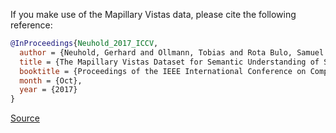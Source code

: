 If you make use of the Mapillary Vistas data, please cite the following reference:

``` bibtex
@InProceedings{Neuhold_2017_ICCV,
  author = {Neuhold, Gerhard and Ollmann, Tobias and Rota Bulo, Samuel and Kontschieder, Peter},
  title = {The Mapillary Vistas Dataset for Semantic Understanding of Street Scenes},
  booktitle = {Proceedings of the IEEE International Conference on Computer Vision (ICCV)},
  month = {Oct},
  year = {2017}
}
```

[Source](https://openaccess.thecvf.com/content_iccv_2017/html/Neuhold_The_Mapillary_Vistas_ICCV_2017_paper.html)